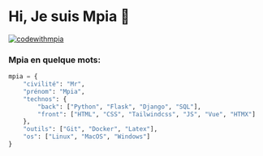 # Hi, Je suis Mpia 👋

[![codewithmpia](https://img.shields.io/github/followers/codewithmpia?label=follow&style=social)](https://github.com/codewithmpia)

### Mpia en quelque mots: 

~~~python
mpia = {
    "civilité": "Mr",
    "prénom": "Mpia",
    "technos": {
        "back": ["Python", "Flask", "Django", "SQL"],
        "front": ["HTML", "CSS", "Tailwindcss", "JS", "Vue", "HTMX"]
    },
    "outils": ["Git", "Docker", "Latex"],
    "os": ["Linux", "MacOS", "Windows"]
}
~~~




